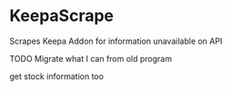# KeepaScrape
 Scrapes Keepa Addon for information unavailable on API

TODO
Migrate what I can from old program

get stock information too